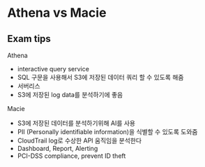 # Athena vs Macie

## Exam tips

Athena
- interactive query service
- SQL 구문을 사용해서 S3에 저장된 데이터 쿼리 할 수 있도록 해줌
- 서버리스
- S3에 저장된 log data를 분석하기에 좋음

Macie
- S3에 저장된 데이터를 분석하기위해 AI를 사용
- PII (Personally identifiable information)을 식별할 수 있도록 도와줌
- CloudTrail log로 수상한 API 움직임을 분석한다
- Dashboard, Report, Alerting
- PCI-DSS compliance, prevent ID theft

